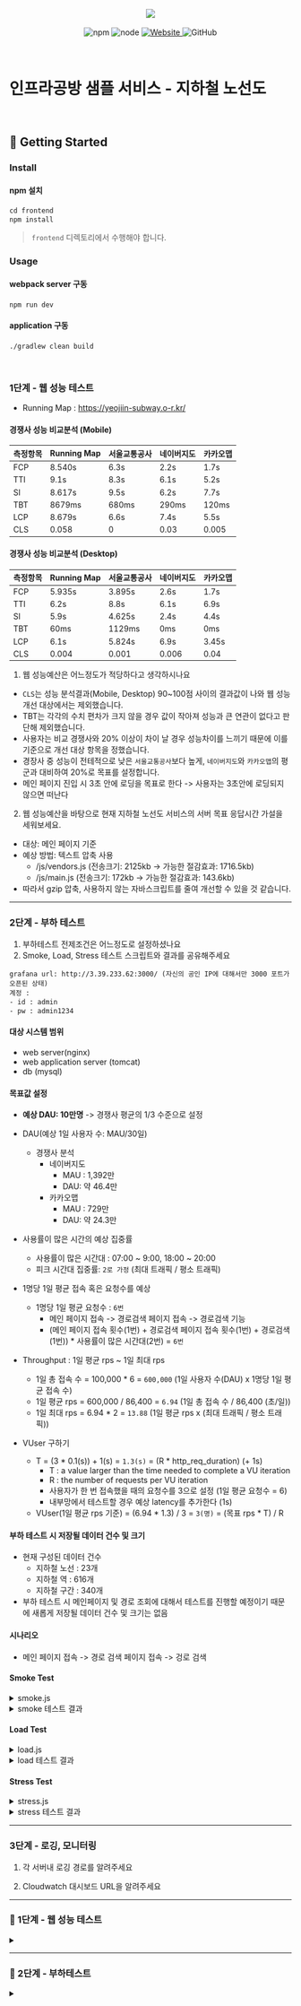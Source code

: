 <p align="center">
    <img width="200px;" src="https://raw.githubusercontent.com/woowacourse/atdd-subway-admin-frontend/master/images/main_logo.png"/>
</p>
<p align="center">
  <img alt="npm" src="https://img.shields.io/badge/npm-%3E%3D%205.5.0-blue">
  <img alt="node" src="https://img.shields.io/badge/node-%3E%3D%209.3.0-blue">
  <a href="https://edu.nextstep.camp/c/R89PYi5H" alt="nextstep atdd">
    <img alt="Website" src="https://img.shields.io/website?url=https%3A%2F%2Fedu.nextstep.camp%2Fc%2FR89PYi5H">
  </a>
  <img alt="GitHub" src="https://img.shields.io/github/license/next-step/atdd-subway-service">
</p>

<br>

# 인프라공방 샘플 서비스 - 지하철 노선도

<br>

## 🚀 Getting Started

### Install
#### npm 설치
```
cd frontend
npm install
```
> `frontend` 디렉토리에서 수행해야 합니다.

### Usage
#### webpack server 구동
```
npm run dev
```
#### application 구동
```
./gradlew clean build
```
<br>


### 1단계 - 웹 성능 테스트

- Running Map : https://yeojiin-subway.o-r.kr/

#### 경쟁사 성능 비교분석 (Mobile)

| 측정항목 | Running Map | 서울교통공사 | 네이버지도 | 카카오맵  |
|------|-------------|--------|-------|-------|
| FCP  | 8.540s      | 6.3s   | 2.2s  | 1.7s  |
| TTI  | 9.1s        | 8.3s   | 6.1s  | 5.2s  |
| SI   | 8.617s      | 9.5s   | 6.2s  | 7.7s  |
| TBT  | 8679ms      | 680ms  | 290ms | 120ms |
| LCP  | 8.679s      | 6.6s   | 7.4s  | 5.5s  |
| CLS  | 0.058       | 0      | 0.03  | 0.005 |

#### 경쟁사 성능 비교분석 (Desktop)

| 측정항목 | Running Map | 서울교통공사 | 네이버지도 | 카카오맵  |
|------|-------------|--------|-------|-------|
| FCP  | 5.935s      | 3.895s | 2.6s  | 1.7s  |
| TTI  | 6.2s        | 8.8s   | 6.1s  | 6.9s  |
| SI   | 5.9s        | 4.625s | 2.4s  | 4.4s  |
| TBT  | 60ms        | 1129ms | 0ms   | 0ms   |
| LCP  | 6.1s        | 5.824s | 6.9s  | 3.45s |
| CLS  | 0.004       | 0.001  | 0.006 | 0.04  |


1. 웹 성능예산은 어느정도가 적당하다고 생각하시나요
- `CLS`는 성능 분석결과(Mobile, Desktop) 90~100점 사이의 결과값이 나와 웹 성능 개선 대상에서는 제외했습니다. 
- TBT는 각각의 수치 편차가 크지 않을 경우 값이 작아져 성능과 큰 연관이 없다고 판단해 제외했습니다.
- 사용자는 비교 경쟁사와 20% 이상이 차이 날 경우 성능차이를 느끼기 때문에 이를 기준으로 개선 대상 항목을 정했습니다.
- 경장사 중 성능이 전테적으로 낮은 `서울교통공사`보다 높게, `네이버지도`와 `카카오맵`의 평군과 대비하여 20%로 목표를 설정합니다.
- 메인 페이지 진입 시 3초 안에 로딩을 목표로 한다 -> 사용자는 3초안에 로딩되지 않으면 떠난다

2. 웹 성능예산을 바탕으로 현재 지하철 노선도 서비스의 서버 목표 응답시간 가설을 세워보세요.
* 대상:  메인 페이지 기준
* 예상 방법: 텍스트 압축 사용
  - /js/vendors.js (전송크기: 2125kb -> 가능한 절감효과: 1716.5kb)
  - /js/main.js (전송크기: 172kb -> 가능한 절감효과: 143.6kb)
* 따라서 gzip 압축, 사용하지 않는 자바스크립트를 줄여 개선할 수 있을 것 같습니다.

---

### 2단계 - 부하 테스트 
1. 부하테스트 전제조건은 어느정도로 설정하셨나요
2. Smoke, Load, Stress 테스트 스크립트와 결과를 공유해주세요

```
grafana url: http://3.39.233.62:3000/ (자신의 공인 IP에 대해서만 3000 포트가 오픈된 상태)
계정 : 
- id : admin
- pw : admin1234
```

#### 대상 시스템 범위
- web server(nginx)
- web application server (tomcat)
- db (mysql)

#### 목표값 설정
- **예상 DAU: 10만명** -> 경쟁사 평균의 1/3 수준으로 설정
- DAU(예상 1일 사용자 수: MAU/30일)
  - 경쟁사 분석
    - 네이버지도 
      - MAU : 1,392만
      - DAU: 약 46.4만 
    - 카카오맵 
      - MAU : 729만 
      - DAU:  약 24.3만
      
- 사용률이 많은 시간의 예상 집중률
  - 사용률이 많은 시간대 : 07:00 ~ 9:00, 18:00 ~ 20:00
  - 피크 시간대 집중률: `2로 가정` (최대 트래픽 / 평소 트래픽)

- 1명당 1일 평균 접속 혹은 요청수를 예상
  - 1명당 1일 평균 요청수 : `6번`
    - 메인 페이지 접속 -> 경로검색 페이지 접속 -> 경로검색 기능
    - (메인 페이지 접속 횟수(1번) + 경로검색 페이지 접속 횟수(1번) + 경로검색(1번)) * 사용률이 많은 시간대(2번) = `6번`

- Throughput : 1일 평균 rps ~ 1일 최대 rps
  - 1일 총 접속 수 = 100,000 * 6 = `600,000` (1일 사용자 수(DAU) x 1명당 1일 평균 접속 수)
  - 1일 평균 rps = 600,000 / 86,400 = `6.94` (1일 총 접속 수 / 86,400 (초/일))
  - 1일 최대 rps = 6.94 * 2 = `13.88` (1일 평균 rps x (최대 트래픽 / 평소 트래픽))

- VUser 구하기
  - T = (3 * 0.1(s)) + 1(s) = `1.3(s)` = (R * http_req_duration) (+ 1s)
    - T : a value larger than the time needed to complete a VU iteration
    - R : the number of requests per VU iteration
    - 사용자가 한 번 접속했을 때의 요청수를 3으로 설정 (1일 평균 요청수 = 6)
    - 내부망에서 테스트할 경우 예상 latency를 추가한다 (1s)
  - VUser(1일 평균 rps 기준) = (6.94 * 1.3) / 3 = `3(명)` = (목표 rps * T) / R


#### 부하 테스트 시 저장될 데이터 건수 및 크기
- 현재 구성된 데이터 건수
  - 지하철 노선 : 23개
  - 지하철 역 : 616개
  - 지하철 구간 : 340개
- 부하 테스트 시 메인페이지 및 경로 조회에 대해서 테스트를 진행할 예정이기 때문에 새롭게 저장될 데이터 건수 및 크기는 없음

#### 시나리오
- 메인 페이지 접속 -> 경로 검색 페이지 접속 -> 겅로 검색 

#### Smoke Test
<details>
<summary> smoke.js </summary>

```javascript
import http from 'k6/http';
import { check, group, sleep, fail } from 'k6';

export let options = {
  vus: 1, // 1 user looping for 1 minute
  duration: '60s',

  thresholds: {
    http_req_duration: ['p(99)<1500'], // 99% of requests must complete below 1.5s
  },
};

const BASE_URL = 'https://yeojiin-subway.o-r.kr/';

export function mainPage() {
  let response = http.get(`${BASE_URL}`);
  check(response, {'[Result] Main Page': (response) => response.status === 200});
}

export function pathPage() {
  let response = http.get(`${BASE_URL}/path`);
  check(response, {'[Result] Path Page': (response) => response.status === 200});
}

export function searchPath() {
  let response = http.get(`${BASE_URL}/paths/?source=1&target=178`);
  check(response, {'[Result] Search Path': (response) => response.status === 200});
}

export default function () {
  mainPage();
  pathPage();
  searchPath();
}
```

</details>


<details>
<summary> smoke 테스트 결과 </summary>

```

          /\      |‾‾| /‾‾/   /‾‾/
     /\  /  \     |  |/  /   /  /
    /  \/    \    |     (   /   ‾‾\
   /          \   |  |\  \ |  (‾)  |
  / __________ \  |__| \__\ \_____/ .io

  execution: local
     script: smoke.js
     output: InfluxDBv1 (http://localhost:8086)

  scenarios: (100.00%) 1 scenario, 1 max VUs, 1m30s max duration (incl. graceful stop):
           * default: 1 looping VUs for 1m0s (gracefulStop: 30s)

running (1m00.0s), 0/1 VUs, 200 complete and 0 interrupted iterations
default ✓ [======================================] 1 VUs  1m0s

     ✓ [Result] Main Page
     ✓ [Result] Path Page
     ✓ [Result] Search Path

     checks.........................: 100.00% ✓ 600      ✗ 0
     data_received..................: 1.1 MB  18 kB/s
     data_sent......................: 76 kB   1.3 kB/s
     http_req_blocked...............: avg=60.15µs  min=1.7µs    med=3.24µs   max=33.66ms  p(90)=4.61µs   p(95)=5.61µs
     http_req_connecting............: avg=493ns    min=0s       med=0s       max=296.22µs p(90)=0s       p(95)=0s
   ✓ http_req_duration..............: avg=99.83ms  min=652.55µs med=1.22ms   max=416.95ms p(90)=294.02ms p(95)=303.91ms
       { expected_response:true }...: avg=99.83ms  min=652.55µs med=1.22ms   max=416.95ms p(90)=294.02ms p(95)=303.91ms
     http_req_failed................: 0.00%   ✓ 0        ✗ 600
     http_req_receiving.............: avg=85.87µs  min=33.57µs  med=67.6µs   max=444.46µs p(90)=130.36µs p(95)=190.82µs
     http_req_sending...............: avg=16.57µs  min=7.53µs   med=14.11µs  max=362µs    p(90)=22.83µs  p(95)=25.17µs
     http_req_tls_handshaking.......: avg=27.63µs  min=0s       med=0s       max=16.58ms  p(90)=0s       p(95)=0s
     http_req_waiting...............: avg=99.73ms  min=596.97µs med=1.11ms   max=416.84ms p(90)=293.91ms p(95)=303.77ms
     http_reqs......................: 600     9.993114/s
     iteration_duration.............: avg=300.17ms min=278.93ms med=290.35ms max=419.51ms p(90)=350.12ms p(95)=366.13ms
     iterations.....................: 200     3.331038/s
     vus............................: 1       min=1      max=1
     vus_max........................: 1       min=1      max=1
```

![img.png](image/smoke.png)
</details>



#### Load Test
<details>
<summary> load.js </summary>

```javascript
import http from 'k6/http';
import {check, group, sleep, fail} from 'k6';

export let options = {
  stages: [
    {duration: '1m', target: 1},
    {duration: '2m', target: 3},
    {duration: '4m', target: 6},
    {durtaion: '2m', target: 3},
    {durtaion: '1m', target: 1},
    {duration: '10s', target: 0}, // ramp-down to 0 users
  ],
  thresholds: {
    http_req_duration: ['p(99)<1500'], // 99% of requests must complete below 1.5s
  },
};

const BASE_URL = 'https://yeojiin-subway.o-r.kr/';

export function mainPage() {
  let response = http.get(`${BASE_URL}`);
  check(response, {'[Result] Main Page': (response) => response.status === 200});
}

export function pathPage() {
  let response = http.get(`${BASE_URL}/path`);
  check(response, {'[Result] Path Page': (response) => response.status === 200});
}

export function searchPath() {
  let response = http.get(`${BASE_URL}/paths/?source=1&target=178`);
  check(response, {'[Result] Search Path': (response) => response.status === 200});
}

export default function () {
  mainPage();
  pathPage();
  searchPath();
}
```
</details>


<details>
<summary> load 테스트 결과 </summary>

```
          /\      |‾‾| /‾‾/   /‾‾/
     /\  /  \     |  |/  /   /  /
    /  \/    \    |     (   /   ‾‾\
   /          \   |  |\  \ |  (‾)  |
  / __________ \  |__| \__\ \_____/ .io

  execution: local
     script: load.js
     output: InfluxDBv1 (http://localhost:8086)

  scenarios: (100.00%) 1 scenario, 6 max VUs, 7m40s max duration (incl. graceful stop):
           * default: Up to 6 looping VUs for 7m10s over 4 stages (gracefulRampDown: 30s, gracefulStop: 30s)

running (7m10.2s), 0/6 VUs, 1402 complete and 0 interrupted iterations
default ✓ [======================================] 0/6 VUs  7m10s

     ✓ [Result] Main Page
     ✓ [Result] Path Page
     ✓ [Result] Search Path

     checks.........................: 100.00% ✓ 4206     ✗ 0
     data_received..................: 7.7 MB  18 kB/s
     data_sent......................: 536 kB  1.2 kB/s
     http_req_blocked...............: avg=19.31µs  min=1.64µs   med=3.2µs    max=27.17ms p(90)=4.52µs   p(95)=5.12µs
     http_req_connecting............: avg=1.15µs   min=0s       med=0s       max=2.73ms  p(90)=0s       p(95)=0s
   ✗ http_req_duration..............: avg=293.95ms min=618.81µs med=1.33ms   max=1.99s   p(90)=1.23s    p(95)=1.39s
       { expected_response:true }...: avg=293.95ms min=618.81µs med=1.33ms   max=1.99s   p(90)=1.23s    p(95)=1.39s
     http_req_failed................: 0.00%   ✓ 0        ✗ 4206
     http_req_receiving.............: avg=96.04µs  min=32.5µs   med=73.52µs  max=7.17ms  p(90)=135.75µs p(95)=214.49µs
     http_req_sending...............: avg=19.08µs  min=7.01µs   med=14.29µs  max=6.14ms  p(90)=21.48µs  p(95)=27.35µs
     http_req_tls_handshaking.......: avg=10.28µs  min=0s       med=0s       max=23.71ms p(90)=0s       p(95)=0s
     http_req_waiting...............: avg=293.84ms min=542.2µs  med=1.24ms   max=1.99s   p(90)=1.23s    p(95)=1.39s
     http_reqs......................: 4206    9.776913/s
     iteration_duration.............: avg=882.44ms min=278.81ms med=859.64ms max=2.01s   p(90)=1.45s    p(95)=1.54s
     iterations.....................: 1402    3.258971/s
     vus............................: 1       min=1      max=6
     vus_max........................: 6       min=6      max=6

```

![img.png](image/load.png)
</details>



#### Stress Test
<details>
<summary> stress.js </summary>

```javascript
import http from 'k6/http';
import {check, group, sleep, fail} from 'k6';

export let options = {
  stages: [
    {duration: '1m', target: 6},
    {duration: '2m', target: 12},
    {duration: '2m', target: 24},
    {duration: '2m', target: 48},
    {duration: '2m', target: 96},
    {duration: '2m', target: 144},
    {duration: '2m', target: 288},
    {duration: '2m', target: 336},
    {duration: '2m', target: 384},
    {duration: '2m', target: 288},
    {duration: '2m', target: 192},
    {duration: '2m', target: 96},
    {duration: '2m', target: 48},
    {duration: '2m', target: 24},
    {duration: '1m', target: 6},
    {duration: '10s', target: 0}, // ramp-down to 0 users
  ],
  thresholds: {
    http_req_duration: ['p(99)<1500'], // 99% of requests must complete below 1.5s
  },
};

const BASE_URL = 'https://yeojiin-subway.o-r.kr/';

export function mainPage() {
  let response = http.get(`${BASE_URL}`);
  check(response, {'[Result] Main Page': (response) => response.status === 200});
}

export function pathPage() {
  let response = http.get(`${BASE_URL}/path`);
  check(response, {'[Result] Path Page': (response) => response.status === 200});
}

export function searchPath() {
  let response = http.get(`${BASE_URL}/paths/?source=1&target=178`);
  check(response, {'[Result] Search Path': (response) => response.status === 200});
}

export default function () {
  mainPage();
  pathPage();
  searchPath();
}
```
</details>


<details>
<summary> stress 테스트 결과 </summary>

```

          /\      |‾‾| /‾‾/   /‾‾/
     /\  /  \     |  |/  /   /  /
    /  \/    \    |     (   /   ‾‾\
   /          \   |  |\  \ |  (‾)  |
  / __________ \  |__| \__\ \_____/ .io

  execution: local
     script: stress.js
     output: InfluxDBv1 (http://localhost:8086)

  scenarios: (100.00%) 1 scenario, 384 max VUs, 28m40s max duration (incl. graceful stop):
           * default: Up to 384 looping VUs for 28m10s over 16 stages (gracefulRampDown: 30s, gracefulStop: 30s)
           
running (28m10.5s), 000/384 VUs, 76781 complete and 35 interrupted iterations
default ✓ [======================================] 000/384 VUs  28m10s

     ✗ [Result] Main Page
      ↳  13% — ✓ 10324 / ✗ 66492
     ✗ [Result] Path Page
      ↳  13% — ✓ 10474 / ✗ 66342
     ✗ [Result] Search Path
      ↳  9% — ✓ 7028 / ✗ 69753

     checks.........................: 12.07% ✓ 27826      ✗ 202587
     data_received..................: 145 MB 86 kB/s
     data_sent......................: 66 MB  39 kB/s
     http_req_blocked...............: avg=17.88ms  min=0s       med=0s      max=1.56s    p(90)=3.17ms   p(95)=142.56ms
     http_req_connecting............: avg=54.14ms  min=0s       med=41.8ms  max=668.93ms p(90)=123.42ms p(95)=154.62ms
   ✗ http_req_duration..............: avg=874.62ms min=0s       med=0s      max=43.86s   p(90)=13.35ms  p(95)=1.21s
       { expected_response:true }...: avg=3.24s    min=589.52µs med=15.81ms max=43.86s   p(90)=5.68s    p(95)=32.62s
     http_req_failed................: 87.92% ✓ 202587     ✗ 27826
     http_req_receiving.............: avg=632.49µs min=0s       med=0s      max=477.36ms p(90)=54.15µs  p(95)=79.76µs
     http_req_sending...............: avg=1.12ms   min=0s       med=0s      max=825.78ms p(90)=16.83µs  p(95)=235.65µs
     http_req_tls_handshaking.......: avg=13.19ms  min=0s       med=0s      max=1.43s    p(90)=0s       p(95)=101.03ms
     http_req_waiting...............: avg=872.87ms min=0s       med=0s      max=43.86s   p(90)=1.76ms   p(95)=1.19s
     http_reqs......................: 230413 136.296296/s
     iteration_duration.............: avg=3.14s    min=2.7ms    med=575.8ms max=48.04s   p(90)=3.14s    p(95)=32.16s
     iterations.....................: 76781  45.418296/s
     vus............................: 1      min=1        max=384
     vus_max........................: 384    min=384      max=384
```

[img.png](image/stress.png)

- Active VUser 144 ~ 287(6번째)에서 http_req_blocked max 값이 떨어지지 않고 있음.
- 이 부분에서 http request failed 를 추정해볼 수 있음.
</details>


---

### 3단계 - 로깅, 모니터링
1. 각 서버내 로깅 경로를 알려주세요

2. Cloudwatch 대시보드 URL을 알려주세요


---

### 🚀 1단계 - 웹 성능 테스트
<details>
<summary> </summary>

#### 요구사항
* 저장소를 활용하여 아래 요구사항을 해결합니다.
* README 에 있는 질문에 답을 추가한 후 PR을 보내고 리뷰요청을 합니다.

* [x] 웹 성능 예산 작성 후 서버 목표 응답시간 도출
  * 가설을 세우는 단계이므로, 정답은 없습니다. 주어진 정보를 바탕으로 나름의 논리만 세우면 됩니다. 서비스 오픈 등 여러 상황에선 주어진 정보가 제한적이라, 가설을 세우고 테스트하고 운영환경에서 검증해볼 수 밖에 없어요.

#### 힌트
1. 웹 성능 예산 작성하기
   WebPageTest, PageSpeed 등에서 테스트를 진행한 후, 웹 성능 예산을 작성합니다.
* 경쟁사 관련 자료   
  * 아래 자료를 참고하여 웹 성능 예산, 부하테스트 목푯값 등을 설계해보세요.
* 경쟁사   
  * 서울교통공사
  * 네이버지도
  * 카카오맵
* 언론보도
  * 데이터로보는 서울시 대중교통 이용
  * 카카오 모바일 APP 현황
  * 길찾기만 하루 1억건
  * 네이버 지도 MAU

2. 퍼포먼스 탭 활용하기
![img.png](image/img.png)
* 크롬 브라우저 도구를 활용하면, 퍼포먼스 탭에서 각 api별 요청 응답시간을 확인할 수 있어요. 웹 성능 예산에 영향을 주는 api 를 확인해보고, 가설을 세워보세요.

* 정량 기반(Quantity Based Metric) 예시
  * 메인 페이지의 모든 오브젝트 파일 크기는 10mb 미만으로 제한한다
  * 모든 웹 페이지의 각 페이지 내 포함된 자바스크립트 크기는 1mb 미만 이어야 한다.
  * 검색 페이지에는 2mb 미만의 이미지가 포함되어야 합니다.
* 시간 기반(Timing Based Metric) 예시
  * LTE 환경에서의 모바일 기기의 TTI:Time To Interactive는 5초 미만이어야 한다
  * DCL:Dom Content Loaded는 10초, FMP: First Meaningful Paint는 15초 미만이어야 한다
* 규칙 기반(Rule Based Metric) 예시
  * Lighthouse 성능 검사에서 80점 이상이어야 한다.


* FCP(First Contentful Paint) : 가장 첫번째 유의미한 콘텐츠(텍스트 or 이미지)가 표시되는 시간
* LCP(Large Contentful Paint) : 유의미한 콘텐츠(텍스트 or 이미지) 중 가장 큰 콘텐츠가 표시되는 시간
* TTI(Time To Interactive) : 사용자가 사이트와 완전히 상호작용 할 수 있을 때까지 걸리는 시간
* TBT(Total Blocking Time) : 상호작용이 불가능 했을 때의 시간
* CLS(Cumulative Layout Shift) : 표시 영역 안에 보이는 요소의 이동을 측정
* Speed Index : 페이지의 보이는 부분이 표시되는 평균 시간

</details>



---


### 🚀 2단계 - 부하테스트
<details>
<summary> </summary>

#### 요구사항
* [x] 부하 테스트
  * [x] 테스트 전제조건 정리
    * [x] 대상 시스템 범위
    * [x] 목푯값 설정 (latency, throughput, 부하 유지기간)
    * [x] 부하 테스트 시 저장될 데이터 건수 및 크기
  * [x] 아래 시나리오 중 하나를 선택하여 스크립트 작성
    * [x] 접속 빈도가 높은 페이지
    * [x] 데이터를 갱신하는 페이지
    * [x] 데이터를 조회하는데 여러 데이터를 참조하는 페이지
  * [x] Smoke, Load, Stress 테스트 후 결과를 기록

#### 힌트
부하테스트 소개
* k6 설치
```
  $ sudo apt-key adv --keyserver hkp://keyserver.ubuntu.com:80 --recv-keys C5AD17C747E3415A3642D57D77C6C491D6AC1D69
  $ echo "deb https://dl.k6.io/deb stable main" | sudo tee /etc/apt/sources.list.d/k6.list
  $ sudo apt-get update
  $ sudo apt-get install k6
 ```

* Smoke Test
```
  $ k6 run smoke.js
```

```
  # smoke.js
import http from 'k6/http';
import { check, group, sleep, fail } from 'k6';

export let options = {
  vus: 1, // 1 user looping for 1 minute
  duration: '10s',

  thresholds: {
    http_req_duration: ['p(99)<1500'], // 99% of requests must complete below 1.5s
  },
};

const BASE_URL = '[Target URL]';
const USERNAME = 'test id';
const PASSWORD = 'test password';

export default function ()  {

  var payload = JSON.stringify({
    email: USERNAME,
    password: PASSWORD,
  });

  var params = {
    headers: {
      'Content-Type': 'application/json',
    },
  };


  let loginRes = http.post(`${BASE_URL}/login/token`, payload, params);

  check(loginRes, {
    'logged in successfully': (resp) => resp.json('accessToken') !== '',
  });


  let authHeaders = {
    headers: {
      Authorization: `Bearer ${loginRes.json('accessToken')}`,
    },
  };
  let myObjects = http.get(`${BASE_URL}/members/me`, authHeaders).json();
  check(myObjects, { 'retrieved member': (obj) => obj.id != 0 });
  sleep(1);
};
```

```
xport let options = {
  stages: [
    { duration: '1m', target: 500 }, // simulate ramp-up of traffic from 1 to 100 users over 5 minutes.
    { duration: '2m', target: 500 }, // stay at 100 users for 10 minutes
    { duration: '10s', target: 0 }, // ramp-down to 0 users
  ],
  thresholds: {
    http_req_duration: ['p(99)<1500'], // 99% of requests must complete below 1.5s
    'logged in successfully': ['p(99)<1500'], // 99% of requests must complete below 1.5s
  },
};

```

** 테스트 설정값 구하기**   
**1. 목표 rps 구하기**
   a. 우선 예상 1일 사용자 수(DAU)를 정해봅니다.   
   b. 피크 시간대의 집중률을 예상해봅니다. (최대 트개픽 / 평소 트래픽)  
   c. 1명당 1일 평균 접속 혹은 요청수를 예상해봅니다.   
   d. 이를 바탕으로 Throughput을 계산합니다.   
* Throughput : 1일 평균 rps ~ 1일 최대 rps
  * 1일 사용자 수(DAU) x 1명당 1일 평균 접속 수 = 1일 총 접속 수
  * 1일 총 접속 수 / 86,400 (초/일) = 1일 평균 rps
  * 1일 평균 rps x (최대 트래픽 / 평소 트래픽) = 1일 최대 rps


** 2. VUser 구하기 **
 * Request Rate: measured by the number of requests per second (RPS)
 * VU: the number of virtual users
 * R: the number of requests per VU iteration
 * T: a value larger than the time needed to complete a VU iteration

```
T = (R * http_req_duration) (+ 1s) ; 내부망에서 테스트할 경우 예상 latency를 추가한다

VUser = (목표 rps * T) / R
```
가령, 두개의 요청 (R=2)이 있고, 왕복시간이 0.5s, 지연시간이 1초라고 가정할 때 (T=2), 계산식은 아래와 같다.   
VU = (300 * 2) / 2 = 300

** 3. 테스트 기간**
* 일반적으로 Load Test는 보통 30분 ~ 2시간 사이로 권장합니다. 부하가 주어진 상황에서 DB Failover, 배포 등 여러 상황을 부여하며 서비스의 성능을 확인합니다.

** 4.결과 화면 **
![img.png](image/img2.png)


* 대시보드 구성
1. influx db 설치
   * influx db 는 8086 포트를 점유합니다.
```
$ sudo apt install influxdb
```   
2. grafana 설치
* grafana 는 3000 포트를 점유합니다.
* 따라서 보안그룹에서 자신의 IP 에 대해 3000 포트 open 정책을 추가합니다.
* 초기 비밀번호 : admin / admin
```
$ sudo apt install grafana
```

* ubuntu 20.04 인 경우
```
$ wget -q -O - https://packages.grafana.com/gpg.key | sudo apt-key add -
$ echo "deb https://packages.grafana.com/oss/deb stable main" | sudo tee -a /etc/apt/sources.list.d/grafana.list
$ sudo apt update
$ sudo apt install grafana
$ sudo service grafana-server start
```

3. grafana 설정
   configuration > datasource 메뉴에서 datasource 를 추가합니다.
![img.png](image/img3.png)
* Dashboards > Import > Grafana.com Dashboard 항목에 2587을 입력하고, datasource 로 influxdb 를 설정한 후 import 합니다.
* https://grafana.com/grafana/dashboards/2587

![img.png](image/img4.png)

4. 부하테스트
```
$ k6 run --out influxdb=http://localhost:8086/myk6db smoke.js
```

![img.png](image/img5.png)


5. 명령어
- /var, /usr 부분에 로그가 대부분 남아지우는 것 추천
- 부하테스트 이후 로그가 용량을 전부 차지해 `write error in swap file` 등이 발생
```
sudo -s du -sh /var
sudo -s du -sh /usr
```

- /var 경로 정리
```
sudo -s du -h --max-depth=1
```

- 로그 위치로 가서 /home 위치에 백업
```
ex) 
mv debug.log /home/ubuntu/logBackup
```

- 백업 후 하나로 묶인 backup로그들을 나눠주기
```
split -l 300 jenkins.log part_jenkins
```
-> 바로 영역이 비워지지 않고, 실행되고 있는 부분을 종료하고 재시작해야 영역이 제대로 비워짐

참고: https://ipex.tistory.com/entry/CenetOS-cannot-create-temp-file-for-here-document-%EC%9E%A5%EC%B9%98%EC%97%90-%EB%82%A8%EC%9D%80-%EA%B3%B5%EA%B0%84%EC%9D%B4-%EC%97%86%EC%9D%8C-%EC%98%A4%EB%A5%98-%ED%98%84%EC%83%81
</details>
